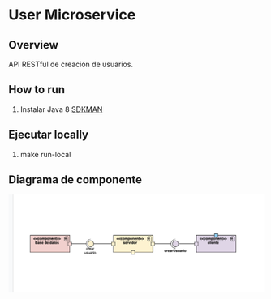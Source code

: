 # User Microservice


## Overview
API RESTful de creación de usuarios.


## How to run
1. Instalar Java 8 [SDKMAN](https://sdkman.io/usage)

## Ejecutar locally
1. make run-local

## Diagrama de componente
![diagrama de componentes](https://github.com/raymondgarcia/springdemo/blob/master/src/main/resources/diagram-componente.png)


